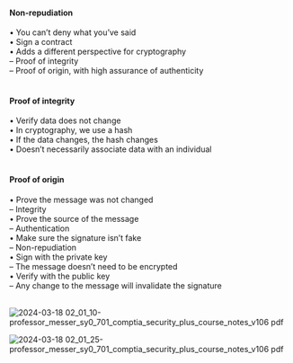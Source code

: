 ####  Non-repudiation  

• You can’t deny what you’ve said  
• Sign a contract  
• Adds a different perspective for cryptography  
– Proof of integrity  
– Proof of origin, with high assurance of authenticity  
<br>


####  Proof of integrity  

• Verify data does not change  
• In cryptography, we use a hash  
• If the data changes, the hash changes  
• Doesn’t necessarily associate data with an individual  
<br>


####  Proof of origin  

• Prove the message was not changed  
– Integrity  
• Prove the source of the message  
– Authentication  
• Make sure the signature isn’t fake  
– Non-repudiation  
• Sign with the private key  
– The message doesn’t need to be encrypted  
• Verify with the public key  
– Any change to the message will invalidate the signature  
<br>  


![2024-03-18 02_01_10-professor_messer_sy0_701_comptia_security_plus_course_notes_v106 pdf](https://github.com/0xVoLk/Security-701/assets/100092212/c29cf8d6-880e-4588-bb19-b92bcaa4347e)  

![2024-03-18 02_01_25-professor_messer_sy0_701_comptia_security_plus_course_notes_v106 pdf](https://github.com/0xVoLk/Security-701/assets/100092212/cbaea043-581e-4c05-aa52-9a0a67471575)
